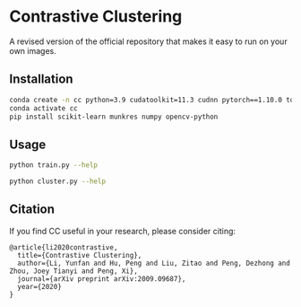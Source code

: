 # Contrastive Clustering

A revised version of the official repository that makes it easy to run on your own images.

## Installation

```bash
conda create -n cc python=3.9 cudatoolkit=11.3 cudnn pytorch==1.10.0 torchvision==0.11 -c nvidia -c pytorch -c conda-forge
conda activate cc
pip install scikit-learn munkres numpy opencv-python
```

## Usage

```bash
python train.py --help
```

```bash
python cluster.py --help
```

## Citation

If you find CC useful in your research, please consider citing:
```
@article{li2020contrastive,
  title={Contrastive Clustering},
  author={Li, Yunfan and Hu, Peng and Liu, Zitao and Peng, Dezhong and Zhou, Joey Tianyi and Peng, Xi},
  journal={arXiv preprint arXiv:2009.09687},
  year={2020}
}
```
